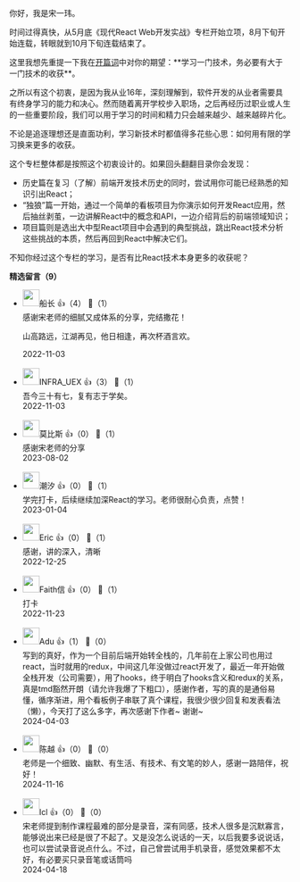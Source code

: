 你好，我是宋一玮。

时间过得真快，从5月底《现代React Web开发实战》专栏开始立项，8月下旬开始连载，转眼就到10月下旬连载结束了。

这里我想先重提一下我在[开篇词](https://time.geekbang.org/column/article/555109?)中对你的期望：**学习一门技术，务必要有大于一门技术的收获**。

之所以有这个初衷，是因为我从业16年，深刻理解到，软件开发的从业者需要具有终身学习的能力和决心。然而随着离开学校步入职场，之后再经历过职业或人生的一些重要阶段，我们可以用于学习的时间和精力只会越来越少、越来越碎片化。

不论是追逐理想还是直面功利，学习新技术时都值得多花些心思：如何用有限的学习换来更多的收获。

这个专栏整体都是按照这个初衷设计的。如果回头翻翻目录你会发现：

- 历史篇在复习（了解）前端开发技术历史的同时，尝试用你可能已经熟悉的知识引出React；
- “独狼”篇一开始，通过一个简单的看板项目为你演示如何开发React应用，然后抽丝剥茧，一边讲解React中的概念和API，一边介绍背后的前端领域知识；
- 项目篇则是选出大中型React项目中会遇到的典型挑战，跳出React技术分析这些挑战的本质，然后再回到React中解决它们。

不知你经过这个专栏的学习，是否有比React技术本身更多的收获呢？
<div><strong>精选留言（9）</strong></div><ul>
<li><img src="https://static001.geekbang.org/account/avatar/00/30/61/98/0d6b499d.jpg" width="30px"><span>船长</span> 👍（4） 💬（1）<div>感谢宋老师的细腻又成体系的分享，完结撒花！

山高路远，江湖再见，他日相逢，再次杯酒言欢。</div>2022-11-03</li><br/><li><img src="" width="30px"><span>INFRA_UEX</span> 👍（3） 💬（1）<div>吾今三十有七，复有志于学矣。</div>2022-11-03</li><br/><li><img src="https://static001.geekbang.org/account/avatar/00/0f/dc/bd/ea9c16b8.jpg" width="30px"><span>莫比斯</span> 👍（0） 💬（1）<div>感谢宋老师的分享</div>2023-08-02</li><br/><li><img src="https://static001.geekbang.org/account/avatar/00/0f/e7/20/70a95f94.jpg" width="30px"><span>潮汐</span> 👍（0） 💬（1）<div>学完打卡，后续继续加深React的学习。老师很耐心负责，点赞！</div>2023-01-04</li><br/><li><img src="https://thirdwx.qlogo.cn/mmopen/vi_32/Q0j4TwGTfTL36aibHaE1zVCFABspibWg87X99hBdMY7nShkPqn45Db2oUygRttSrXmAI7KXrlib5fiaBoCzicfiaZN7Q/132" width="30px"><span>Eric</span> 👍（0） 💬（1）<div>感谢，讲的深入，清晰</div>2022-12-25</li><br/><li><img src="https://static001.geekbang.org/account/avatar/00/1b/65/80/52161b2f.jpg" width="30px"><span>Faith信</span> 👍（0） 💬（1）<div>打卡</div>2022-11-23</li><br/><li><img src="https://static001.geekbang.org/account/avatar/00/11/7c/16/6e9e297a.jpg" width="30px"><span>Adu</span> 👍（1） 💬（0）<div>写到的真好，作为一个目前后端开始转全栈的，几年前在上家公司也用过react，当时就用的redux，中间这几年没做过react开发了，最近一年开始做全栈开发（公司需要），用了hooks，终于明白了hooks含义和redux的关系，真是tmd豁然开朗（请允许我爆了下粗口），感谢作者，写的真的是通俗易懂，循序渐进，用个看板例子串联了真个课程，我很少很少回复和发表看法（懒），今天打了这么多字，再次感谢下作者~  谢谢~</div>2024-04-03</li><br/><li><img src="https://static001.geekbang.org/account/avatar/00/0f/60/10/2c533d89.jpg" width="30px"><span>陈越</span> 👍（0） 💬（0）<div>老师是一个细致、幽默、有生活、有技术、有文笔的妙人，感谢一路陪伴，祝好！</div>2024-11-16</li><br/><li><img src="https://static001.geekbang.org/account/avatar/00/13/b9/27/b6d05c82.jpg" width="30px"><span>lcl</span> 👍（0） 💬（0）<div>宋老师提到制作课程最难的部分是录音，深有同感，技术人很多是沉默寡言，能够说出来已经是很了不起了。又是没怎么说话的一天，以后我要多说说话，也可以尝试录音说点什么。不过，自己曾尝试用手机录音，感觉效果都不太好，有必要买只录音笔或话筒吗</div>2024-04-18</li><br/>
</ul>